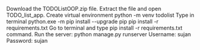 Download the TODOListOOP.zip file.
Extract the file and open TODO_list_app.
Create virtual environment
python -m venv todolist
Type in terminal python.exe -m pip install --upgrade pip
pip install -r requirements.txt
Go to terminal and type pip install -r requirements.txt command.
Run the server: python manage.py runserver
Username: sujan
Password: sujan
